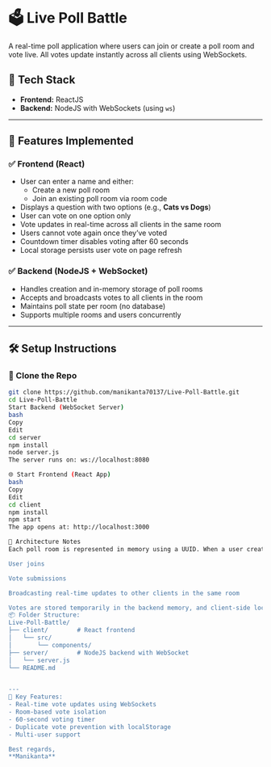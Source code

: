 # 🗳️ Live Poll Battle

A real-time poll application where users can join or create a poll room and vote live. All votes update instantly across all clients using WebSockets.

## 🔧 Tech Stack

- **Frontend:** ReactJS
- **Backend:** NodeJS with WebSockets (using `ws`)

---

## 🚀 Features Implemented

### ✅ Frontend (React)
- User can enter a name and either:
  - Create a new poll room
  - Join an existing poll room via room code
- Displays a question with two options (e.g., **Cats vs Dogs**)
- User can vote on one option only
- Vote updates in real-time across all clients in the same room
- Users cannot vote again once they’ve voted
- Countdown timer disables voting after 60 seconds
- Local storage persists user vote on page refresh

### ✅ Backend (NodeJS + WebSocket)
- Handles creation and in-memory storage of poll rooms
- Accepts and broadcasts votes to all clients in the room
- Maintains poll state per room (no database)
- Supports multiple rooms and users concurrently

---

## 🛠️ Setup Instructions

### 🔗 Clone the Repo
```bash
git clone https://github.com/manikanta70137/Live-Poll-Battle.git
cd Live-Poll-Battle
Start Backend (WebSocket Server)
bash
Copy
Edit
cd server
npm install
node server.js
The server runs on: ws://localhost:8080

🌐 Start Frontend (React App)
bash
Copy
Edit
cd client
npm install
npm start
The app opens at: http://localhost:3000

🧠 Architecture Notes
Each poll room is represented in memory using a UUID. When a user creates or joins a room, their socket is tracked, and their votes are stored within that room's state. WebSocket events handle:

User joins

Vote submissions

Broadcasting real-time updates to other clients in the same room

Votes are stored temporarily in the backend memory, and client-side localStorage ensures vote persistence through page refreshes.
📦 Folder Structure:
Live-Poll-Battle/
├── client/        # React frontend
│   └── src/
│       └── components/
├── server/        # NodeJS backend with WebSocket
│   └── server.js
└── README.md


---
📄 Key Features:
- Real-time vote updates using WebSockets
- Room-based vote isolation
- 60-second voting timer
- Duplicate vote prevention with localStorage
- Multi-user support

Best regards,  
**Manikanta**  

